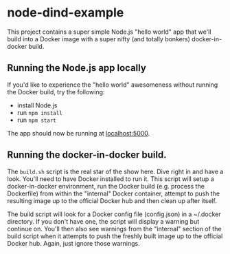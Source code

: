 # node-dind-example

This project contains a super simple Node.js "hello world" app that we'll build into a Docker image
with a super nifty (and totally bonkers) docker-in-docker build.

## Running the Node.js app locally

If you'd like to experience the "hello world" awesomeness without running the Docker build, try
the following:

   * install Node.js
   * run `npm install`
   * run `npm start`

The app should now be running at [localhost:5000](http://localhost:5000/).

## Running the docker-in-docker build.

The `build.sh` script is the real star of the show here.  Dive right in and have a look.  You'll need
to have Docker installed to run it.  This script will setup a docker-in-docker environment, run the
Docker build (e.g. process the Dockerfile) from within the "internal" Docker container, attempt to
push the resulting image up to the official Docker hub and then clean up after itself.

The build script will look for a Docker config file (config.json) in a ~/.docker directory.  If you don't
have one, the script will display a warning but continue on.  You'll then also see warnings from the
"internal" section of the build script when it attempts to push the freshly built image up to the official
Docker hub.  Again, just ignore those warnings.


